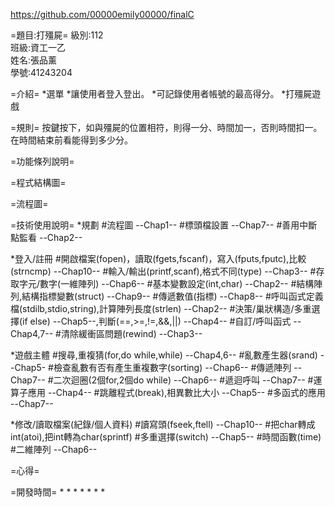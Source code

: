 https://github.com/00000emily00000/finalC

=題目:打殭屍=
級別:112   <br>
班級:資工一乙    <br>
姓名:張品薰  <br>
學號:41243204 <br>

=介紹=
*選單
*讓使用者登入登出。
*可記錄使用者帳號的最高得分。
*打殭屍遊戲

=規則=
按鍵按下，如與殭屍的位置相符，則得一分、時間加一，否則時間扣一。在時間結束前看能得到多少分。

=功能條列說明=


=程式結構圖=


=流程圖=


=技術使用說明=
*規劃
#流程圖 --Chap1--
#標頭檔設置 --Chap7--
#善用中斷點監看 --Chap2--

*登入/註冊
#開啟檔案(fopen)，讀取(fgets,fscanf)，寫入(fputs,fputc),比較(strncmp) --Chap10--
#輸入/輸出(printf,scanf),格式不同(type) --Chap3--
#存取字元/數字(一維陣列) --Chap6--
#基本變數設定(int,char) --Chap2--
#結構陣列,結構指標變數(struct) --Chap9--
#傳遞數值(指標) --Chap8--
#呼叫函式定義檔(stdilb,stdio,string),計算陣列長度(strlen) --Chap2--
#決策/巢狀構造/多重選擇(if else) --Chap5--,判斷(==,>=,!=,&&,||) --Chap4--
#自訂/呼叫函式 --Chap4,7--
#清除緩衝區問題(rewind) --Chap3--

*遊戲主體
#搜尋,重複猜(for,do while,while) --Chap4,6--
#亂數產生器(srand) --Chap5-
#檢查亂數有否有產生重複數字(sorting) --Chap6--
#傳遞陣列 --Chap7--
#二次迴圈(2個for,2個do while) --Chap6--
#遞迴呼叫 --Chap7--
#運算子應用 --Chap4--
#跳離程式(break),相異數比大小 --Chap5--
#多函式的應用 --Chap7--

*修改/讀取檔案(紀錄/個人資料)
#讀寫頭(fseek,ftell) --Chap10--
#把char轉成int(atoi),把int轉為char(sprintf)
#多重選擇(switch) --Chap5--
#時間函數(time)
#二維陣列 --Chap6--

=心得=

=開發時間=
* 
*
* 
* 
* 
* 
*
